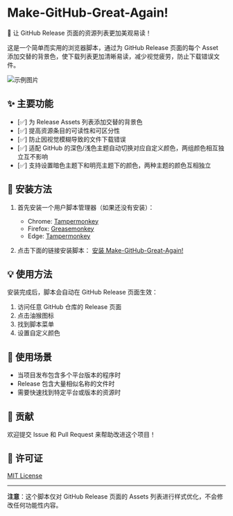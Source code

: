  # Make-GitHub-Great-Again!

🎨 让 GitHub Release 页面的资源列表更加美观易读！

这是一个简单而实用的浏览器脚本，通过为 GitHub Release 页面的每个 Asset 添加交替的背景色，使下载列表更加清晰易读，减少视觉疲劳，防止下载错误文件。

![示例图片](https://greasyfork.org/rails/active_storage/blobs/redirect/eyJfcmFpbHMiOnsiZGF0YSI6MTgwOTA1LCJwdXIiOiJibG9iX2lkIn19--9a092f076ab9e141a88a4c0ec21746599ddae538/Honeycam%202025-06-21%2017-04-44.gif)

## ✨ 主要功能

- [✅] 为 Release Assets 列表添加交替的背景色
- [✅] 提高资源条目的可读性和可区分性
- [✅] 防止因视觉模糊导致的文件下载错误
- [✅] 适配 GitHub 的深色/浅色主题自动切换对应自定义颜色，两组颜色相互独立互不影响
- [✅] 支持设置暗色主题下和明亮主题下的颜色，两种主题的颜色互相独立

## 🚀 安装方法

1. 首先安装一个用户脚本管理器（如果还没有安装）：
   - Chrome: [Tampermonkey](https://chrome.google.com/webstore/detail/tampermonkey/dhdgffkkebhmkfjojejmpbldmpobfkfo)
   - Firefox: [Greasemonkey](https://addons.mozilla.org/en-US/firefox/addon/greasemonkey/)
   - Edge: [Tampermonkey](https://microsoftedge.microsoft.com/addons/detail/tampermonkey/iikmkjmpaadaobahmlepeloendndfphd)

2. 点击下面的链接安装脚本：
   [安装 Make-GitHub-Great-Again!](https://update.greasyfork.org/scripts/537852/Make-GitHub-Great-Again%21.user.js)

## 💡 使用方法

安装完成后，脚本会自动在 GitHub Release 页面生效：
1. 访问任意 GitHub 仓库的 Release 页面
2. 点击油猴图标
3. 找到脚本菜单
4. 设置自定义颜色

## 🎯 使用场景

- 当项目发布包含多个平台版本的程序时
- Release 包含大量相似名称的文件时
- 需要快速找到特定平台或版本的资源时

## 🤝 贡献

欢迎提交 Issue 和 Pull Request 来帮助改进这个项目！

## 📝 许可证

[MIT License](LICENSE)

---

**注意**：这个脚本仅对 GitHub Release 页面的 Assets 列表进行样式优化，不会修改任何功能性内容。
